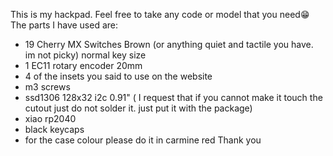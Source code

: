 This is my hackpad. Feel free to take any code or model that you need😁
The parts I have used are:
 - 19 Cherry MX Switches Brown (or anything quiet and tactile you have. im not picky) normal key size
 - 1 EC11 rotary encoder 20mm
 - 4 of the insets you said to use on the website
 - m3 screws
 - ssd1306 128x32 i2c 0.91" ( I request that if you cannot make it touch the cutout just do not solder it. just put it with the package)
 - xiao rp2040
 - black keycaps
 - for the case colour please do it in carmine red
   Thank you
